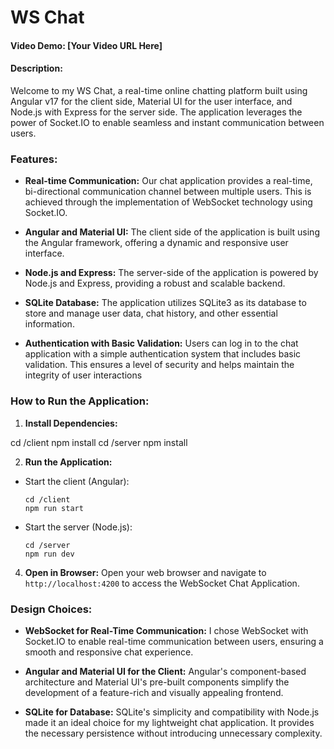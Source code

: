 # WS Chat

#### Video Demo: [Your Video URL Here]

#### Description:

Welcome to my WS Chat, a real-time online chatting platform built using Angular v17 for the client side, Material UI for the user interface, and Node.js with Express for the server side. The application leverages the power of Socket.IO to enable seamless and instant communication between users.

### Features:

- **Real-time Communication:** Our chat application provides a real-time, bi-directional communication channel between multiple users. This is achieved through the implementation of WebSocket technology using Socket.IO.

- **Angular and Material UI:** The client side of the application is built using the Angular framework, offering a dynamic and responsive user interface.

- **Node.js and Express:** The server-side of the application is powered by Node.js and Express, providing a robust and scalable backend.

- **SQLite Database:** The application utilizes SQLite3 as its database to store and manage user data, chat history, and other essential information.

- **Authentication with Basic Validation:** Users can log in to the chat application with a simple authentication system that includes basic validation. This ensures a level of security and helps maintain the integrity of user interactions

### How to Run the Application:

1. **Install Dependencies:**

cd /client
npm install
cd /server
npm install

2. **Run the Application:**
- Start the client (Angular):
  ```
  cd /client
  npm run start
  ```

- Start the server (Node.js):
  ```
  cd /server
  npm run dev
  ```

4. **Open in Browser:**
Open your web browser and navigate to `http://localhost:4200` to access the WebSocket Chat Application.

### Design Choices:

- **WebSocket for Real-Time Communication:** I chose WebSocket with Socket.IO to enable real-time communication between users, ensuring a smooth and responsive chat experience.

- **Angular and Material UI for the Client:** Angular's component-based architecture and Material UI's pre-built components simplify the development of a feature-rich and visually appealing frontend.

- **SQLite for Database:** SQLite's simplicity and compatibility with Node.js made it an ideal choice for my lightweight chat application. It provides the necessary persistence without introducing unnecessary complexity.
